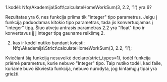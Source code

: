 1.kodėl: Nfq\Akademija\Soft\calculateHomeWorkSum(3, 2.2, '1') yra 6?

Rezultatas yra 6, nes funkcija priima tik "integer" tipo parametrus. Jeigu į funkciją paduodamas kitokio tipo parametras, tada jis konvertuojamas į "integer" tipą.
Šiuo atveju antrasis parametras 2.2 yra "float" tipo ir konvertavus jį į integer tipą gauname reikšmę 2.


2. kas ir kodėl nutiko bandant kviesti: Nfq\Akademija\Strict\calculateHomeWorkSum(3, 2.2, ‘1’);

Kviečiant šią funkciją nesuveikė declare(strict_types=1), todėl funkcija priėmė parametrus, kurie nebuvo "Integer" tipo. Taip nutiko todėl, kad faile, kuriame buvo iškviesta funkcija, nebuvo nurodyta, jog kintamųjų tipai yra griežti. 
